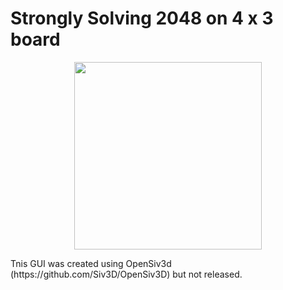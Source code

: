 # Strongly Solving 2048 on 4 x 3 board

<p align="center">
<img src="img/play.gif" width="300" />
</p>
Tnis GUI was created using OpenSiv3d (https://github.com/Siv3D/OpenSiv3D) but not released.